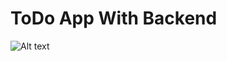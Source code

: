 # ToDo App With Backend

![Alt text](../Todo/frontend/src/assets/bandicam%202024-11-28%2023-38-13-137.jpg)
